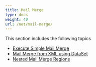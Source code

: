 ```yaml
---
title: Mail Merge
type: docs
weight: 40
url: /net/mail-merge/
---
```


This section includes the following topics

- [Execute Simple Mail Merge](/words/net/execute-simple-mail-merge-html/)
- [Mail Merge from XML using DataSet](/words/net/mail-merge-from-xml-using-dataset-html/)
- [Nested Mail Merge Regions](/words/net/nested-mail-merge-regions-html/)
